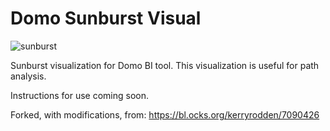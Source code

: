 # Domo Sunburst Visual
![sunburst](http://g.recordit.co/W7FXFvdVPI.gif)

Sunburst visualization for Domo BI tool.  This visualization is useful for path analysis.

Instructions for use coming soon.

Forked, with modifications, from: https://bl.ocks.org/kerryrodden/7090426
